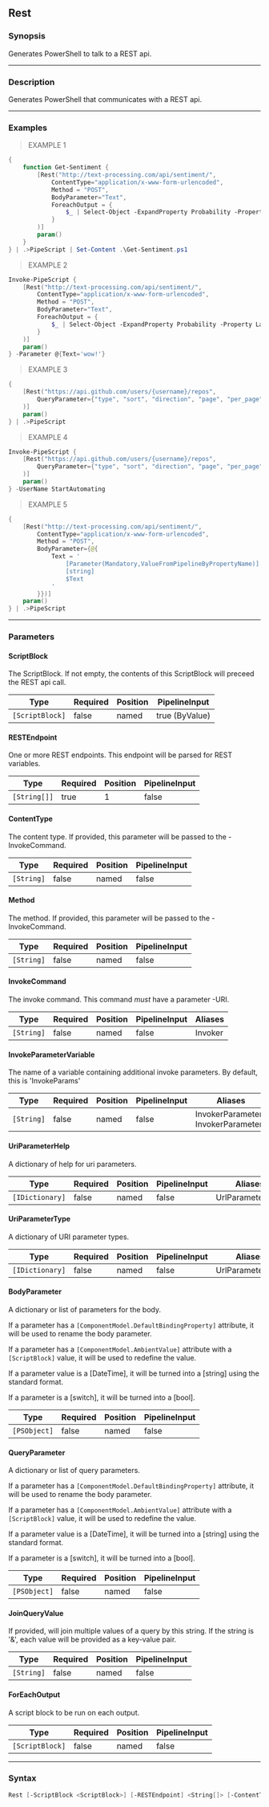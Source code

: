 Rest
----




### Synopsis
Generates PowerShell to talk to a REST api.



---


### Description

Generates PowerShell that communicates with a REST api.



---


### Examples
> EXAMPLE 1

```PowerShell
{
    function Get-Sentiment {
        [Rest("http://text-processing.com/api/sentiment/",
            ContentType="application/x-www-form-urlencoded",
            Method = "POST",
            BodyParameter="Text",
            ForeachOutput = {
                $_ | Select-Object -ExpandProperty Probability -Property Label
            }
        )]
        param()
    } 
} | .>PipeScript | Set-Content .\Get-Sentiment.ps1
```
> EXAMPLE 2

```PowerShell
Invoke-PipeScript {
    [Rest("http://text-processing.com/api/sentiment/",
        ContentType="application/x-www-form-urlencoded",
        Method = "POST",
        BodyParameter="Text",
        ForeachOutput = {
            $_ | Select-Object -ExpandProperty Probability -Property Label
        }
    )]
    param()
} -Parameter @{Text='wow!'}
```
> EXAMPLE 3

```PowerShell
{
    [Rest("https://api.github.com/users/{username}/repos",
        QueryParameter={"type", "sort", "direction", "page", "per_page"}
    )]
    param()
} | .>PipeScript
```
> EXAMPLE 4

```PowerShell
Invoke-PipeScript {
    [Rest("https://api.github.com/users/{username}/repos",
        QueryParameter={"type", "sort", "direction", "page", "per_page"}
    )]
    param()
} -UserName StartAutomating
```
> EXAMPLE 5

```PowerShell
{
    [Rest("http://text-processing.com/api/sentiment/",
        ContentType="application/x-www-form-urlencoded",
        Method = "POST",
        BodyParameter={@{
            Text = '
                [Parameter(Mandatory,ValueFromPipelineByPropertyName)]
                [string]
                $Text
            '
        }})]
    param()
} | .>PipeScript
```


---


### Parameters
#### **ScriptBlock**

The ScriptBlock.
If not empty, the contents of this ScriptBlock will preceed the REST api call.






|Type           |Required|Position|PipelineInput |
|---------------|--------|--------|--------------|
|`[ScriptBlock]`|false   |named   |true (ByValue)|



#### **RESTEndpoint**

One or more REST endpoints.  This endpoint will be parsed for REST variables.






|Type        |Required|Position|PipelineInput|
|------------|--------|--------|-------------|
|`[String[]]`|true    |1       |false        |



#### **ContentType**

The content type.  If provided, this parameter will be passed to the -InvokeCommand.






|Type      |Required|Position|PipelineInput|
|----------|--------|--------|-------------|
|`[String]`|false   |named   |false        |



#### **Method**

The method.  If provided, this parameter will be passed to the -InvokeCommand.






|Type      |Required|Position|PipelineInput|
|----------|--------|--------|-------------|
|`[String]`|false   |named   |false        |



#### **InvokeCommand**

The invoke command.  This command _must_ have a parameter -URI.






|Type      |Required|Position|PipelineInput|Aliases|
|----------|--------|--------|-------------|-------|
|`[String]`|false   |named   |false        |Invoker|



#### **InvokeParameterVariable**

The name of a variable containing additional invoke parameters.
By default, this is 'InvokeParams'






|Type      |Required|Position|PipelineInput|Aliases                               |
|----------|--------|--------|-------------|--------------------------------------|
|`[String]`|false   |named   |false        |InvokerParameters<br/>InvokerParameter|



#### **UriParameterHelp**

A dictionary of help for uri parameters.






|Type           |Required|Position|PipelineInput|Aliases         |
|---------------|--------|--------|-------------|----------------|
|`[IDictionary]`|false   |named   |false        |UrlParameterHelp|



#### **UriParameterType**

A dictionary of URI parameter types.






|Type           |Required|Position|PipelineInput|Aliases         |
|---------------|--------|--------|-------------|----------------|
|`[IDictionary]`|false   |named   |false        |UrlParameterType|



#### **BodyParameter**

A dictionary or list of parameters for the body.


If a parameter has a ```[ComponentModel.DefaultBindingProperty]``` attribute,
it will be used to rename the body parameter.


If a parameter has a ```[ComponentModel.AmbientValue]``` attribute with a ```[ScriptBlock]``` value,
it will be used to redefine the value.


If a parameter value is a [DateTime], it will be turned into a [string] using the standard format.

If a parameter is a [switch], it will be turned into a [bool].






|Type        |Required|Position|PipelineInput|
|------------|--------|--------|-------------|
|`[PSObject]`|false   |named   |false        |



#### **QueryParameter**

A dictionary or list of query parameters.


If a parameter has a ```[ComponentModel.DefaultBindingProperty]``` attribute,
it will be used to rename the body parameter.


If a parameter has a ```[ComponentModel.AmbientValue]``` attribute with a ```[ScriptBlock]``` value,
it will be used to redefine the value.


If a parameter value is a [DateTime], it will be turned into a [string] using the standard format.

If a parameter is a [switch], it will be turned into a [bool].






|Type        |Required|Position|PipelineInput|
|------------|--------|--------|-------------|
|`[PSObject]`|false   |named   |false        |



#### **JoinQueryValue**

If provided, will join multiple values of a query by this string.
If the string is '&', each value will be provided as a key-value pair.






|Type      |Required|Position|PipelineInput|
|----------|--------|--------|-------------|
|`[String]`|false   |named   |false        |



#### **ForEachOutput**

A script block to be run on each output.






|Type           |Required|Position|PipelineInput|
|---------------|--------|--------|-------------|
|`[ScriptBlock]`|false   |named   |false        |





---


### Syntax
```PowerShell
Rest [-ScriptBlock <ScriptBlock>] [-RESTEndpoint] <String[]> [-ContentType <String>] [-Method <String>] [-InvokeCommand <String>] [-InvokeParameterVariable <String>] [-UriParameterHelp <IDictionary>] [-UriParameterType <IDictionary>] [-BodyParameter <PSObject>] [-QueryParameter <PSObject>] [-JoinQueryValue <String>] [-ForEachOutput <ScriptBlock>] [<CommonParameters>]
```

